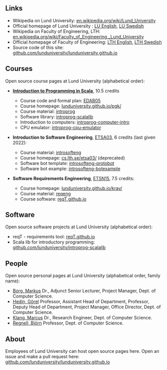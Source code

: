 ## Links

* Wikipedia on Lund University: [en.wikipedia.org/wiki/Lund_University](https://en.wikipedia.org/wiki/Lund_University)
* Official homepage of Lund University : [LU English](https://www.lunduniversity.lu.se/), [LU Swedish](https://www.lu.se/)
* Wikipedia on Faculty of Engineering, LTH: [en.wikipedia.org/wiki/Faculty_of_Engineering,_Lund_University](https://en.wikipedia.org/wiki/Faculty_of_Engineering,_Lund_University)
* Official homepage of Faculty of Engineering: [LTH English](https://www.lth.se/english/), [LTH Swedish](https://www.lth.se/)
* Source code of this site: [github.com/lunduniversity/lunduniversity.github.io](https://github.com/lunduniversity/lunduniversity.github.io)

## Courses

Open source course pages at Lund University (alphabetical order):

* [**Introduction to Programming in Scala**](pgk), 10.5 credits
  * Course code and formal plan: [EDAB05](https://kurser.lth.se/kursplaner/senaste/EDAB05.html) 
  * Course homepage: [lunduniversity.github.io/pgk/](pgk)
  * Course material: [introprog](https://github.com/lunduniversity/introprog)
  * Software library: [introprog-scalalib](https://github.com/lunduniversity/introprog-scalalib)
  * Introduction to computers: [introprog-computer-intro](https://github.com/lunduniversity/introprog-computer-intro)
  * CPU emulator: [introprog-cpu-emulator](https://github.com/lunduniversity/introprog-cpu-emulator)

* **Introduction to Software Engineering**, [ETSA03](https://kurser.lth.se/kursplaner/20_21/ETSA03.html), 6 credits (last given 2022):
  * Course material: [introsofteng](https://github.com/lunduniversity/introsofteng)
  * Course homepage: [cs.lth.se/etsa03/](https://cs.lth.se/etsa03/) (deprecated)
  * Software bot template: [introsofteng-protobot](https://github.com/lunduniversity/introsofteng-protobot) 
  * Software bot example: [introsofteng-botexample](https://github.com/lunduniversity/introsofteng-botexample)
  

* **Software Requirements Engineering**, [ETSN15](https://kurser.lth.se/kursplaner/senaste/ETSN15.html), 7.5 credits: 
  * Course homepage: [lunduniversity.github.io/krav/](krav)
  * Course material: [reqeng](https://github.com/lunduniversity/reqeng)
  * Course software: [reqT.github.io](https://reqt.github.io/)


## Software

Open source software projects at Lund University (alphabetical order):

* reqT - requirements tool:  [reqT.github.io](https://reqt.github.io/)
* Scala lib for introductory programming: [github.com/lunduniversity/introprog-scalalib](https://github.com/lunduniversity/introprog-scalalib)


## People

Open source personal pages at Lund University (alphabetical order, family name):

* [Borg, Markus](https://cs.lth.se/markus-borg/) Dr., Adjunct Senior Lecturer, Project Manager, Dept. of Computer Science.
* [Hedin, Görel](https://cs.lth.se/gorel-hedin/) Professor, Assistant Head of Department, Professor, Deputy Head of Department, Project Manager, Office Director, Dept. of Computer Science.
* [Klang, Marcus](https://cs.lth.se/marcus-klang/) Dr., Research Engineer, Dept. of Computer Science.
* [Regnell, Björn](bjornregnell) Professor, Dept. of Computer Science.

## About

Employees of Lund University can host open source pages here. Open an issue and make a pull request here: [github.com/lunduniversity/lunduniversity.github.io](https://github.com/lunduniversity/lunduniversity.github.io)
